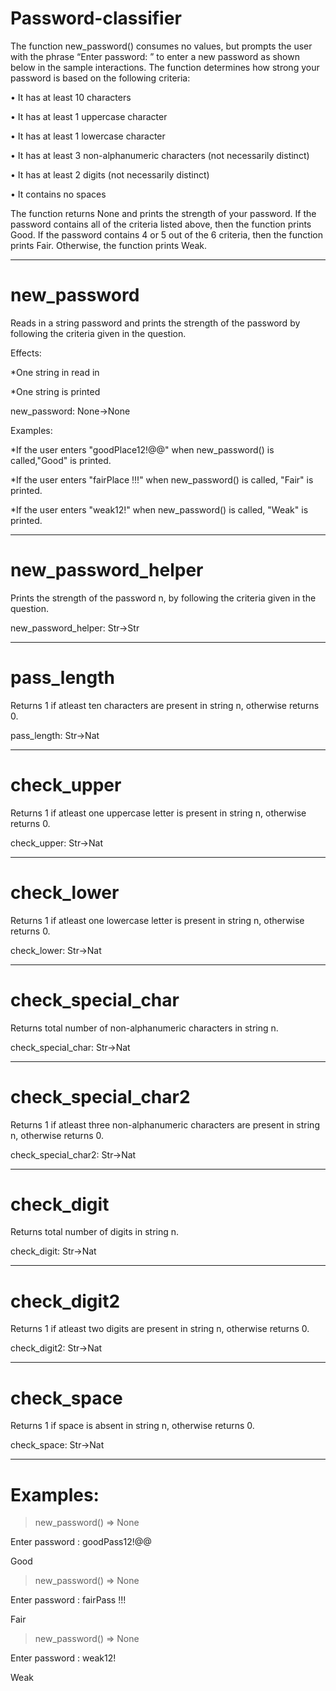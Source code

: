 # Password-classifier

The function new_password() consumes no values, but prompts the user with the phrase “Enter password: ” to enter a new password
as shown below in the sample interactions. The function determines how strong your password is based on the following criteria:

• It has at least 10 characters

• It has at least 1 uppercase character

• It has at least 1 lowercase character

• It has at least 3 non-alphanumeric characters (not necessarily distinct)

• It has at least 2 digits (not necessarily distinct)

• It contains no spaces

The function returns None and prints the strength of your password. If the password contains all of the
criteria listed above, then the function prints Good. If the password contains 4 or 5 out of the 6 criteria, then
the function prints Fair. Otherwise, the function prints Weak.
____________________________________________________________________________________________

# new_password

Reads in a string password and prints the strength of the password by following the criteria given in the question.
    
Effects:

  *One string in read in 
  
  *One string is printed
    
new_password: None->None
    
Examples:

*If the user enters "goodPlace12!@@" when new_password() is called,"Good" is printed.

*If the user enters "fairPlace !!!" when new_password() is called, "Fair" is printed.

*If the user enters "weak12!" when new_password() is called, "Weak" is printed.   
____________________________________________________________________________________________

#  new_password_helper

Prints the strength of the password n, by following the criteria given in the question.
    
new_password_helper: Str->Str
____________________________________________________________________________________________

# pass_length

Returns 1 if atleast ten characters are present in string n, otherwise returns 0.
    
pass_length: Str->Nat
____________________________________________________________________________________________

# check_upper

Returns 1 if atleast one uppercase letter is present in string n, otherwise returns 0.
    
check_upper: Str->Nat
____________________________________________________________________________________________

# check_lower

Returns 1 if atleast one lowercase letter is present in string n, otherwise returns 0.
    
check_lower: Str->Nat
____________________________________________________________________________________________

# check_special_char

Returns total number of non-alphanumeric characters in string n.
    
check_special_char: Str->Nat
____________________________________________________________________________________________

# check_special_char2

Returns 1 if atleast three non-alphanumeric characters are present in string n, otherwise returns 0.
    
check_special_char2: Str->Nat
____________________________________________________________________________________________

#  check_digit
Returns total number of digits in string n.
    
check_digit: Str->Nat
____________________________________________________________________________________________

# check_digit2

Returns 1 if atleast two digits are present in string n, otherwise returns 0.
    
check_digit2: Str->Nat
____________________________________________________________________________________________

# check_space

Returns 1 if space is absent in string n, otherwise returns 0.
    
check_space: Str->Nat
____________________________________________________________________________________________

# Examples:

>new_password() => None

 Enter password : goodPass12!@@
 
 Good


>new_password() => None

Enter password : fairPass !!!

Fair

>new_password() => None

Enter password : weak12!

Weak

